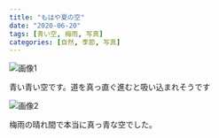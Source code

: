 ```yaml
---
title: "もはや夏の空"
date: "2020-06-20"
tags: [青い空, 梅雨, 写真]
categories: [自然, 季節, 写真]
---
```


![画像1](https://assets.st-note.com/production/uploads/images/28693246/picture_pc_990b98b8a1e0762415f168238819528d.jpg)

青い青い空です。道を真っ直ぐ進むと吸い込まれそうです

![画像2](https://assets.st-note.com/production/uploads/images/28693245/picture_pc_6b6842dee77fb79e6924e61b927b0232.jpg)

梅雨の晴れ間で本当に真っ青な空でした。
